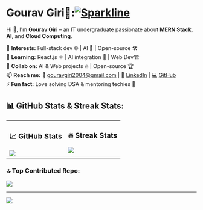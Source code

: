 # Gourav Giri💫:[![Sparkline](https://stars.medv.io/Naereen/badges.svg)](https://stars.medv.io/Naereen/badges)
Hi 👋, I'm **Gourav Giri** – an IT undergraduate passionate about **MERN Stack**, **AI**, and **Cloud Computing**.  

👀 **Interests:** Full-stack dev 🌐 | AI 🤖 | Open-source 🛠️  
🌱 **Learning:** React.js ⚛️ | AI integration 🤖 | Web Dev🏗️  
💞️ **Collab on:** AI & Web projects 🔥 | Open-source 🏆  
📫 **Reach me:** 📧 gouravgiri2004@gmail.com | 🔗 [LinkedIn](https://www.linkedin.com/in/gouravgiri2004/) | 💻 [GitHub](https://github.com/gouravgithub7710)  
⚡ **Fun fact:** Love solving DSA & mentoring techies 🚀  

## 📊 GitHub Stats & Streak Stats:


<table>
  <tr>
    <td valign="top">
      <h3>📈 GitHub Stats</h3>
      <img src="https://github-readme-stats.vercel.app/api?username=gouravgithub7710&theme=midnight-purple&hide_border=false&include_all_commits=false&count_private=false" />
    </td>
    <td valign="top">
      <h3>🔥 Streak Stats</h3>
      <img src="https://nirzak-streak-stats.vercel.app/?user=gouravgithub7710&theme=midnight-purple&hide_border=false" />
    </td>
  </tr>
</table>

### 🔝 Top Contributed Repo:
![](https://github-contributor-stats.vercel.app/api?username=gouravgithub7710&limit=5&theme=nightowl&combine_all_yearly_contributions=true)  

---
[![](https://visitcount.itsvg.in/api?id=gouravgithub7710&icon=1&color=6)](https://visitcount.itsvg.in)  

<!-- Proudly created with GPRM ( https://gprm.itsvg.in ) -->
